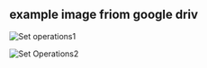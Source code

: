 ## example image friom google driv

![Set operations1](https://lh3.googleusercontent.com/d/1H8VuZxA9zgH41JEI5ScKvcriTtwX_ncm/view)

![Set Operations2](https://lh3.googleusercontent.com/d/1H8VuZxA9zgH41JEI5ScKvcriTtwX_ncm)
